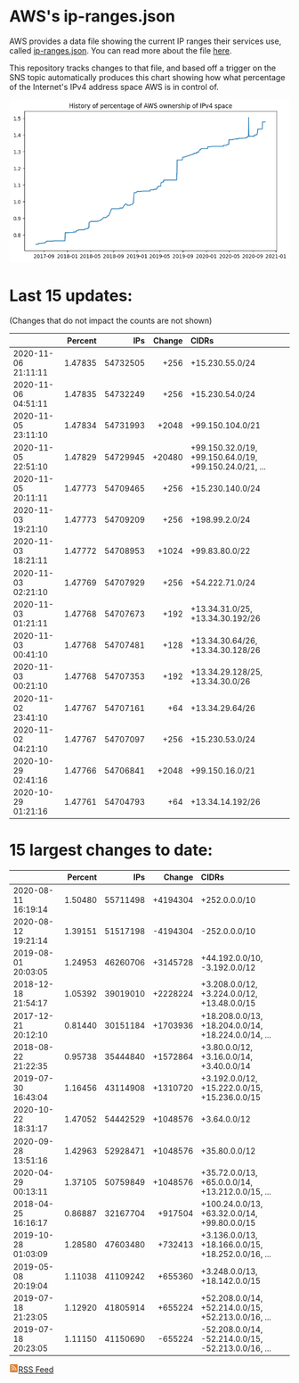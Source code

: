 # AWS's ip-ranges.json

AWS provides a data file showing the current IP ranges their
services use, called [ip-ranges.json](https://ip-ranges.amazonaws.com/ip-ranges.json).  You 
can read more about the file [here](https://docs.aws.amazon.com/general/latest/gr/aws-ip-ranges.html).

This repository tracks changes to that file, and based off a trigger on the SNS topic 
automatically produces this chart showing how what percentage of the Internet's IPv4 
address space AWS is in control of.

![History of AWS](history_count.png)

# Last 15 updates:

(Changes that do not impact the counts are not shown)

| | Percent | IPs | Change | CIDRs |
| :--- | ---: | ---: | ---: | :--- |
| 2020-11-06 21:11:11 | 1.47835 | 54732505 | +256 | +15.230.55.0/24 |
| 2020-11-06 04:51:11 | 1.47835 | 54732249 | +256 | +15.230.54.0/24 |
| 2020-11-05 23:11:10 | 1.47834 | 54731993 | +2048 | +99.150.104.0/21 |
| 2020-11-05 22:51:10 | 1.47829 | 54729945 | +20480 | +99.150.32.0/19, +99.150.64.0/19, +99.150.24.0/21, ... |
| 2020-11-05 20:11:11 | 1.47773 | 54709465 | +256 | +15.230.140.0/24 |
| 2020-11-03 19:21:10 | 1.47773 | 54709209 | +256 | +198.99.2.0/24 |
| 2020-11-03 18:21:11 | 1.47772 | 54708953 | +1024 | +99.83.80.0/22 |
| 2020-11-03 02:21:10 | 1.47769 | 54707929 | +256 | +54.222.71.0/24 |
| 2020-11-03 01:21:11 | 1.47768 | 54707673 | +192 | +13.34.31.0/25, +13.34.30.192/26 |
| 2020-11-03 00:41:10 | 1.47768 | 54707481 | +128 | +13.34.30.64/26, +13.34.30.128/26 |
| 2020-11-03 00:21:10 | 1.47768 | 54707353 | +192 | +13.34.29.128/25, +13.34.30.0/26 |
| 2020-11-02 23:41:10 | 1.47767 | 54707161 | +64 | +13.34.29.64/26 |
| 2020-11-02 04:21:10 | 1.47767 | 54707097 | +256 | +15.230.53.0/24 |
| 2020-10-29 02:41:16 | 1.47766 | 54706841 | +2048 | +99.150.16.0/21 |
| 2020-10-29 01:21:16 | 1.47761 | 54704793 | +64 | +13.34.14.192/26 |


# 15 largest changes to date:

| | Percent | IPs | Change | CIDRs |
| :--- | ---: | ---: | ---: | :--- |
| 2020-08-11 16:19:14 | 1.50480 | 55711498 | +4194304 | +252.0.0.0/10 |
| 2020-08-12 19:21:14 | 1.39151 | 51517198 | -4194304 | -252.0.0.0/10 |
| 2019-08-01 20:03:05 | 1.24953 | 46260706 | +3145728 | +44.192.0.0/10, -3.192.0.0/12 |
| 2018-12-18 21:54:17 | 1.05392 | 39019010 | +2228224 | +3.208.0.0/12, +3.224.0.0/12, +13.48.0.0/15 |
| 2017-12-21 20:12:10 | 0.81440 | 30151184 | +1703936 | +18.208.0.0/13, +18.204.0.0/14, +18.224.0.0/14, ... |
| 2018-08-22 21:22:35 | 0.95738 | 35444840 | +1572864 | +3.80.0.0/12, +3.16.0.0/14, +3.40.0.0/14 |
| 2019-07-30 16:43:04 | 1.16456 | 43114908 | +1310720 | +3.192.0.0/12, +15.222.0.0/15, +15.236.0.0/15 |
| 2020-10-22 18:31:17 | 1.47052 | 54442529 | +1048576 | +3.64.0.0/12 |
| 2020-09-28 13:51:16 | 1.42963 | 52928471 | +1048576 | +35.80.0.0/12 |
| 2020-04-29 00:13:11 | 1.37105 | 50759849 | +1048576 | +35.72.0.0/13, +65.0.0.0/14, +13.212.0.0/15, ... |
| 2018-04-25 16:16:17 | 0.86887 | 32167704 | +917504 | +100.24.0.0/13, +63.32.0.0/14, +99.80.0.0/15 |
| 2019-10-28 01:03:09 | 1.28580 | 47603480 | +732413 | +3.136.0.0/13, +18.166.0.0/15, +18.252.0.0/16, ... |
| 2019-05-08 20:19:04 | 1.11038 | 41109242 | +655360 | +3.248.0.0/13, +18.142.0.0/15 |
| 2019-07-18 21:23:05 | 1.12920 | 41805914 | +655224 | +52.208.0.0/14, +52.214.0.0/15, +52.213.0.0/16, ... |
| 2019-07-18 20:23:05 | 1.11150 | 41150690 | -655224 | -52.208.0.0/14, -52.214.0.0/15, -52.213.0.0/16, ... |


[![RSS Icon](rss-icon.png)RSS Feed](https://raw.githubusercontent.com/seligman/aws-ip-ranges/master/rss.xml)
